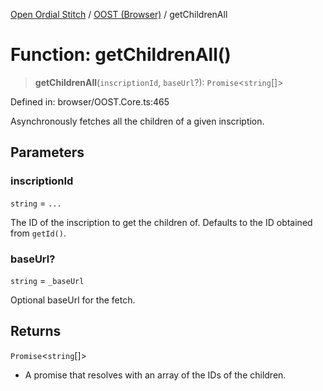 [Open Ordial Stitch](../../README.md) / [OOST (Browser)](../README.md) / getChildrenAll

# Function: getChildrenAll()

> **getChildrenAll**(`inscriptionId`, `baseUrl`?): `Promise`\<`string`[]\>

Defined in: browser/OOST.Core.ts:465

Asynchronously fetches all the children of a given inscription.

## Parameters

### inscriptionId

`string` = `...`

The ID of the inscription to get the children of.
                                Defaults to the ID obtained from `getId()`.

### baseUrl?

`string` = `_baseUrl`

Optional baseUrl for the fetch.

## Returns

`Promise`\<`string`[]\>

- A promise that resolves with an array of the IDs of the children.
